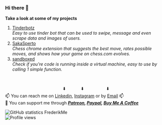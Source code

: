 ### Hi there 👋
**Take a look at some of my projects**</br>
1. [Tinderbotz](https://github.com/frederikme/TinderBotz)</br>
*Easy to use tinder bot that can be used to swipe, message and even scrape data and images of users.*</br>
2. [SakaSperto](https://chrome.google.com/webstore/detail/sakasperto-your-personal/mlgljdckfpichffpmnncmfdnednkgeib?hl=en)</br>
*Chess chrome extension that suggests the best move, rates possible moves, and shows how your game on chess.com evolves.*</br>
3. [sandboxed](https://github.com/frederikme/sandbox-evasion)</br>
*Check if you're code is running inside a virtual machine, easy to use by calling 1 simple function.*</br>

</br>

&nbsp;&nbsp;&nbsp;&nbsp;&nbsp;&nbsp;&nbsp;&nbsp;&nbsp;&nbsp;&nbsp;&nbsp;&nbsp;&nbsp;&nbsp;&nbsp;&nbsp;&nbsp;&nbsp;&nbsp;&nbsp;&nbsp;&nbsp;&nbsp;&nbsp;&nbsp;&nbsp;&nbsp;&nbsp;&nbsp;&nbsp;&nbsp;&nbsp;&nbsp;&nbsp;&nbsp;&nbsp;&nbsp;&nbsp;&nbsp;&nbsp;&nbsp;&nbsp;&nbsp;&nbsp;&nbsp;&nbsp;&nbsp;⬇️ &nbsp;&nbsp;&nbsp;&nbsp;&nbsp;&nbsp;&nbsp;&nbsp;&nbsp;&nbsp;&nbsp;&nbsp;⬇️
&nbsp;&nbsp;&nbsp;&nbsp;&nbsp;&nbsp;&nbsp;&nbsp;&nbsp;&nbsp;&nbsp;&nbsp;&nbsp;&nbsp;&nbsp;&nbsp;&nbsp;&nbsp;⬇️</br>
📫 You can reach me on [Linkedin](https://www.linkedin.com/in/frederikmees/), [Instagram](https://www.instagram.com/fredjemees/) or by [Email](mailto:frederik.mees@gmail.com) 📫</br>
💸 You can support me through ***[Patreon](https://www.patreon.com/frederikme), [Paypal](https://paypal.me/frederikmees), [Buy Me A Coffee](https://www.buymeacoffee.com/frederikme)***

![GitHub statistics FrederikMe](https://github-readme-stats.vercel.app/api?username=frederikme&show_icons=true)</br>
![Profile views](https://gpvc.arturio.dev/frederikme)  
